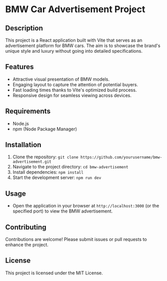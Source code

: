 # BMW Car Advertisement Project

## Description
This project is a React application built with Vite that serves as an advertisement platform for BMW cars. The aim is to showcase the brand's unique style and luxury without going into detailed specifications.

## Features
- Attractive visual presentation of BMW models.
- Engaging layout to capture the attention of potential buyers.
- Fast loading times thanks to Vite's optimized build process.
- Responsive design for seamless viewing across devices.

## Requirements
- Node.js
- npm (Node Package Manager)

## Installation
1. Clone the repository: `git clone https://github.com/yourusername/bmw-advertisement.git`
2. Navigate to the project directory: `cd bmw-advertisement`
3. Install dependencies: `npm install`
4. Start the development server: `npm run dev`

## Usage
- Open the application in your browser at `http://localhost:3000` (or the specified port) to view the BMW advertisement.

## Contributing
Contributions are welcome! Please submit issues or pull requests to enhance the project.

## License
This project is licensed under the MIT License.
